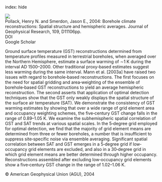 index: hide

<div class="Citation">
    <div class="Citation-thumb CitationThumb-linked"  data-href="https://doi.org/10.1029/2003jd004163">
      <img src="https://static.claimspace.cloud/climate-study-static/refs/thumbs/5/Pollack_and_Smerdon_2004-thumb.png" />
    </div>

  <div class="Citation-body">
    <div class="Citation-text">Pollack, Henry N. and Smerdon, Jason E., 2004: Borehole climate reconstructions: Spatial structure and hemispheric averages. <span class="Article-journal">Journal of Geophysical Research, </span><span class="Article-volume">109, </span>D11106pp.</div>
    <div class="Citation-links">
      <div class="CitationLink" data-href="https://doi.org/10.1029/2003jd004163">
        <div class="CitationLink-icon CitationLink-Doi"></div>
        <div class="CitationLink-text">DOI</div>
      </div>
      <div class="CitationLink" data-href="https://scholar.google.com/scholar?q=10.1029/2003jd004163">
        <div class="CitationLink-icon CitationLink-Scholar"></div>
        <div class="CitationLink-text">Google Scholar</div>
      </div>
    </div>
  </div>
</div>

Ground surface temperature (GST) reconstructions determined from temperature profiles measured in terrestrial boreholes, when averaged over the Northern Hemisphere, estimate a surface warming of ∼1 K during the interval AD 1500–2000. Other traditional proxy‐based estimates suggest less warming during the same interval. Mann et al. [2003a] have raised two issues with regard to borehole‐based reconstructions. The first focuses on the need for spatial gridding and area‐weighting of the ensemble of borehole‐based GST reconstructions to yield an average hemispheric reconstruction. The second asserts that application of optimal detection techniques show that the GST only weakly displays the spatial structure of the surface air temperature (SAT). We demonstrate the consistency of GST warming estimates by showing that over a wide range of grid element area and occupancy weighting schemes, the five‐century GST change falls in the range of 0.89–1.05 K. We examine the subhemispheric spatial correlation of GST and SAT trends at various spatial scales. In the 5‐degree grid employed for optimal detection, we find that the majority of grid element means are determined from three or fewer boreholes, a number that is insufficient to suppress site‐specific noise via ensemble averaging. Significant spatial correlation between SAT and GST emerges in a 5‐degree grid if low‐occupancy grid elements are excluded, and also in a 30‐degree grid in which grid element means are better determined through higher occupancy. Reconstructions assembled after excluding low‐occupancy grid elements show a five‐century GST change in the range of 1.02–1.06 K.

<div class="Citation-copy">
&copy; American Geophysical Union (AGU), 2004
</div>